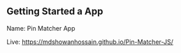 ## Getting Started a App 


Name: Pin Matcher App

Live: https://mdshowanhossain.github.io/Pin-Matcher-JS/
